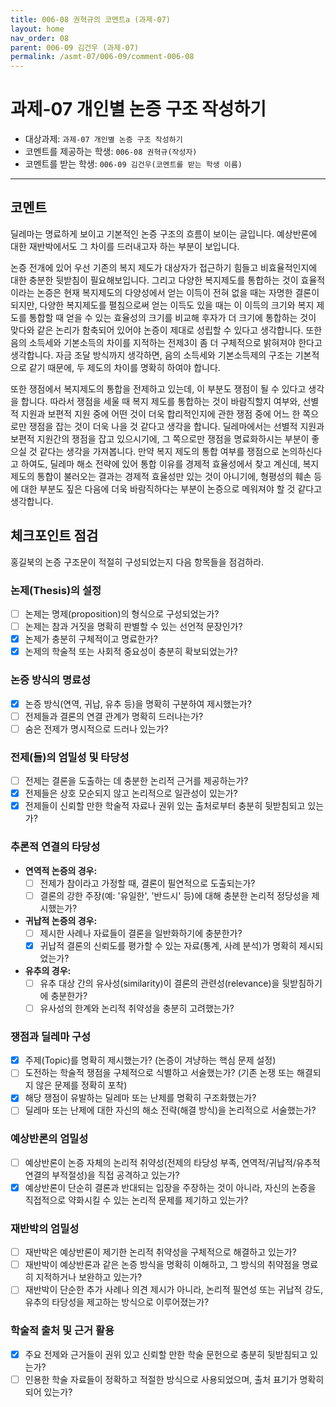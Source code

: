 ```yaml
---
title: 006-08 권혁규의 코멘트a (과제-07) 
layout: home
nav_order: 08
parent: 006-09 김건우 (과제-07)
permalink: /asmt-07/006-09/comment-006-08
---
```


# 과제-07 개인별 논증 구조 작성하기

- 대상과제: `과제-07 개인별 논증 구조 작성하기`
- 코멘트를 제공하는 학생: `006-08 권혁규(작성자)` 
- 코멘트를 받는 학생: `006-09 김건우(코멘트를 받는 학생 이름)` 

---

## 코멘트

딜레마는 명료하게 보이고 기본적인 논증 구조의 흐름이 보이는 글입니다. 예상반론에 대한 재반박에서도 그 차이를 드러내고자 하는 부분이 보입니다.

논증 전개에 있어 우선 기존의 복지 제도가 대상자가 접근하기 힘들고 비효율적인지에 대한 충분한 뒷받침이 필요해보입니다. 그리고 다양한 복지제도를 통합하는 것이 효율적이라는 논증은 현재 복지제도의 다양성에서 얻는 이득이 전혀 없을 때는 자명한 결론이 되지만, 다양한 복지제도를 펼침으로써 얻는 이득도 있을 때는 이 이득의 크기와 복지 제도를 통합할 때 얻을 수 있는 효율성의 크기를 비교해 후자가 더 크기에 통합하는 것이 맞다와 같은 논리가 함축되어 있어야 논증이 제대로 성립할 수 있다고 생각합니다. 또한 음의 소득세와 기본소득의 차이를 지적하는 전제3이 좀 더 구체적으로 밝혀져야 한다고 생각합니다. 자금 조달 방식까지 생각하면, 음의 소득세와 기본소득제의 구조는 기본적으로 같기 때문에, 두 제도의 차이를 명확히 하여야 합니다.

또한 쟁점에서 복지제도의 통합을 전제하고 있는데, 이 부분도 쟁점이 될 수 있다고 생각을 합니다. 따라서 쟁점을 세울 때 복지 제도를 통합하는 것이 바람직할지 여부와, 선별적 지원과 보편적 지원 중에 어떤 것이 더욱 합리적인지에 관한 쟁점 중에 어느 한 쪽으로만 쟁점을 잡는 것이 더욱 나을 것 같다고 생각을 합니다. 딜레마에서는 선별적 지원과 보편적 지원간의 쟁점을 잡고 있으시기에, 그 쪽으로만 쟁점을 명료화하시는 부분이 좋으실 것 같다는 생각을 가져봅니다. 만약 복지 제도의 통합 여부를 쟁점으로 논의하신다고 하여도, 딜레마 해소 전략에 있어 통합 이유를 경제적 효율성에서 찾고 계신데, 복지제도의 통합이 불러오는 결과는 경제적 효율성만 있는 것이 아니기에, 형평성의 훼손 등에 대한 부분도 짚은 다음에 더욱 바람직하다는 부분이 논증으로 메워져야 할 것 같다고 생각합니다.

## 체크포인트 점검

홍길북의 논증 구조문이 적절히 구성되었는지 다음 항목들을 점검하라.

### **논제(Thesis)의 설정**
- [ ] 논제는 명제(proposition)의 형식으로 구성되었는가?
- [ ] 논제는 참과 거짓을 명확히 판별할 수 있는 선언적 문장인가?
- [x] 논제가 충분히 구체적이고 명료한가?
- [x] 논제의 학술적 또는 사회적 중요성이 충분히 확보되었는가?

### **논증 방식의 명료성**
- [x] 논증 방식(연역, 귀납, 유추 등)을 명확히 구분하여 제시했는가?
- [ ] 전제들과 결론의 연결 관계가 명확히 드러나는가?
- [ ] 숨은 전제가 명시적으로 드러나 있는가?

### **전제(들)의 엄밀성 및 타당성**
- [ ] 전제는 결론을 도출하는 데 충분한 논리적 근거를 제공하는가?
- [x] 전제들은 상호 모순되지 않고 논리적으로 일관성이 있는가?
- [x] 전제들이 신뢰할 만한 학술적 자료나 권위 있는 출처로부터 충분히 뒷받침되고 있는가?

### **추론적 연결의 타당성**
- **연역적 논증의 경우:**
  - [ ] 전제가 참이라고 가정할 때, 결론이 필연적으로 도출되는가?
  - [ ] 결론의 강한 주장(예: '유일한', '반드시' 등)에 대해 충분한 논리적 정당성을 제시했는가?

- **귀납적 논증의 경우:**
  - [ ] 제시한 사례나 자료들이 결론을 일반화하기에 충분한가?
  - [x] 귀납적 결론의 신뢰도를 평가할 수 있는 자료(통계, 사례 분석)가 명확히 제시되었는가?

- **유추의 경우:**
  - [ ] 유추 대상 간의 유사성(similarity)이 결론의 관련성(relevance)을 뒷받침하기에 충분한가?
  - [ ] 유사성의 한계와 논리적 취약성을 충분히 고려했는가?

### **쟁점과 딜레마 구성**
- [x] 주제(Topic)를 명확히 제시했는가? (논증이 겨냥하는 핵심 문제 설정)
- [ ] 도전하는 학술적 쟁점을 구체적으로 식별하고 서술했는가? (기존 논쟁 또는 해결되지 않은 문제를 정확히 포착)
- [x] 해당 쟁점이 유발하는 딜레마 또는 난제를 명확히 구조화했는가?
- [ ] 딜레마 또는 난제에 대한 자신의 해소 전략(해결 방식)을 논리적으로 서술했는가?

### **예상반론의 엄밀성**
- [ ] 예상반론이 논증 자체의 논리적 취약성(전제의 타당성 부족, 연역적/귀납적/유추적 연결의 부적절성)을 직접 공격하고 있는가?
- [x] 예상반론이 단순히 결론과 반대되는 입장을 주장하는 것이 아니라, 자신의 논증을 직접적으로 약화시킬 수 있는 논리적 문제를 제기하고 있는가?

### **재반박의 엄밀성**
- [ ] 재반박은 예상반론이 제기한 논리적 취약성을 구체적으로 해결하고 있는가?
- [ ] 재반박이 예상반론과 같은 논증 방식을 명확히 이해하고, 그 방식의 취약점을 명료히 지적하거나 보완하고 있는가?
- [ ] 재반박이 단순한 추가 사례나 의견 제시가 아니라, 논리적 필연성 또는 귀납적 강도, 유추의 타당성을 제고하는 방식으로 이루어졌는가?

### **학술적 출처 및 근거 활용**
- [x] 주요 전제와 근거들이 권위 있고 신뢰할 만한 학술 문헌으로 충분히 뒷받침되고 있는가?
- [ ] 인용한 학술 자료들이 정확하고 적절한 방식으로 사용되었으며, 출처 표기가 명확히 되어 있는가?
